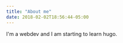 ```yaml
---
title: "About me"
date: 2018-02-02T18:56:44-05:00
---
```


I'm a webdev and I am starting to learn hugo.